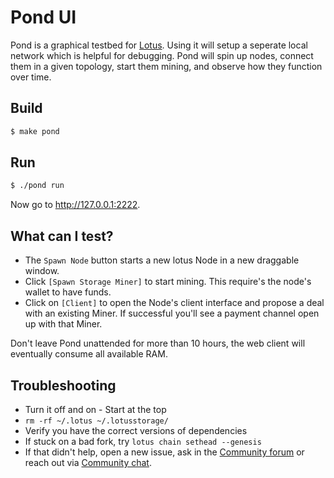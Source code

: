 # Pond UI

Pond is a graphical testbed for [Lotus](https://docs.lotu.sh). Using it will setup a seperate local network which is helpful for debugging. Pond will spin up nodes, connect them in a given topology, start them mining, and observe how they function over time.

## Build

```sh
$ make pond
```

## Run

```sh
$ ./pond run
```

Now go to http://127.0.0.1:2222.

## What can I test?

- The `Spawn Node` button starts a new lotus Node in a new draggable window.
- Click `[Spawn Storage Miner]` to start mining. This require's the node's wallet to have funds.
- Click on `[Client]` to open the Node's client interface and propose a deal with an existing Miner. If successful you'll see a payment channel open up with that Miner.

Don't leave Pond unattended for more than 10 hours, the web client will eventually consume all available RAM.

## Troubleshooting

- Turn it off and on - Start at the top
- `rm -rf ~/.lotus ~/.lotusstorage/`
- Verify you have the correct versions of dependencies
- If stuck on a bad fork, try `lotus chain sethead --genesis`
- If that didn't help, open a new issue, ask in the [Community forum](https://discuss.filecoin.io) or reach out via [Community chat](https://github.com/filecoin-project/community#chat).
